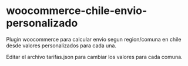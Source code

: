 # woocommerce-chile-envio-personalizado
Plugin woocommerce para calcular envio segun region/comuna en chile desde valores personalizados para cada una.

Editar el archivo tarifas.json para cambiar los valores para cada comuna.
